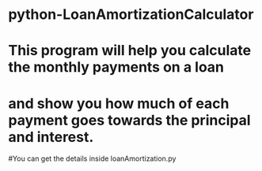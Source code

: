 # python-LoanAmortizationCalculator

# This program will help you calculate the monthly payments on a loan
# and show you how much of each payment goes towards the principal and interest.

#You can get the details inside loanAmortization.py
